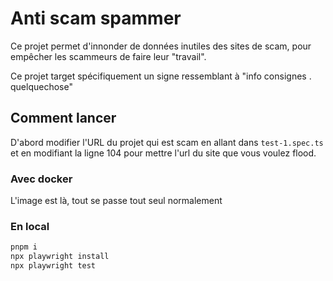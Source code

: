 # Anti scam spammer

Ce projet permet d'innonder de données inutiles des sites de scam, pour empêcher les scammeurs de faire leur "travail".

Ce projet target spécifiquement un signe ressemblant à "info consignes . quelquechose"

## Comment lancer

D'abord modifier l'URL du projet qui est scam en allant dans `test-1.spec.ts` et en modifiant la ligne 104 pour mettre l'url du site que vous voulez flood.

### Avec docker

L'image est là, tout se passe tout seul normalement

### En local

```sh
pnpm i
npx playwright install
npx playwright test
```
